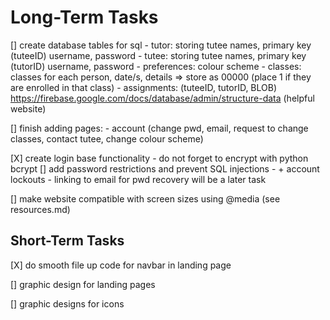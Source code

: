 # Long-Term Tasks
 [] create database tables for sql
    - tutor: storing tutee names, primary key (tuteeID) username, password
    - tutee: storing tutee names, primary key (tutorID) username, password
    - preferences: colour scheme
    - classes: classes for each person, date/s, details => store as 00000 (place 1 if they are enrolled in that class)
    - assignments: (tuteeID, tutorID, BLOB)
    https://firebase.google.com/docs/database/admin/structure-data (helpful website)


[] finish adding pages:
    - account (change pwd, email, request to change classes, contact tutee, change colour scheme)

[X] create login base functionality
    - do not forget to encrypt with python bcrypt
[] add password restrictions and prevent SQL injections
    - + account lockouts
    - linking to email for pwd recovery will be a later task

[] make website compatible with screen sizes using @media (see resources.md)

## Short-Term Tasks


[X] do smooth file up code for navbar in landing page

[] graphic design for landing pages

[] graphic designs for icons
